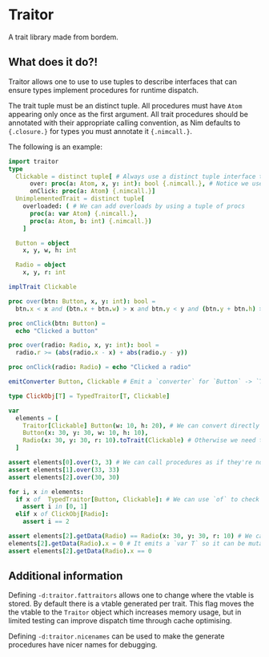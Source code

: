 # Traitor

A trait library made from bordem.

## What does it do?!

Traitor allows one to use to use tuples to describe interfaces that can ensure types implement procedures for runtime dispatch.

The trait tuple must be an distinct tuple.
All procedures must have `Atom` appearing only once as the first argument.
All trait procedures should be annotated with their appropriate calling convention,
as Nim defaults to `{.closure.}` for types you must annotate it `{.nimcall.}`.


The following is an example:

```nim
import traitor
type
  Clickable = distinct tuple[ # Always use a distinct tuple interface to make it clean and cause `implTrait` requires it
      over: proc(a: Atom, x, y: int): bool {.nimcall.}, # Notice we use `Atom` as the first parameter and it's always the only `Atom`
      onClick: proc(a: Atom) {.nimcall.}]
  UnimplementedTrait = distinct tuple[
    overloaded: ( # We can add overloads by using a tuple of procs
      proc(a: var Atom) {.nimcall.},
      proc(a: Atom, b: int) {.nimcall.})
    ]

  Button = object
    x, y, w, h: int

  Radio = object
    x, y, r: int

implTrait Clickable

proc over(btn: Button, x, y: int): bool =
  btn.x < x and (btn.x + btn.w) > x and btn.y < y and (btn.y + btn.h) > y

proc onClick(btn: Button) =
  echo "Clicked a button"

proc over(radio: Radio, x, y: int): bool =
  radio.r >= (abs(radio.x - x) + abs(radio.y - y))

proc onClick(radio: Radio) = echo "Clicked a radio"

emitConverter Button, Clickable # Emit a `converter` for `Button` -> `Traitor[Clickable]`

type ClickObj[T] = TypedTraitor[T, Clickable]

var
  elements = [
    Traitor[Clickable] Button(w: 10, h: 20), # We can convert directly if we use `emitConvert`
    Button(x: 30, y: 30, w: 10, h: 10),
    Radio(x: 30, y: 30, r: 10).toTrait(Clickable) # Otherwise we need to convert with `toTrait(trait)`
  ]

assert elements[0].over(3, 3) # We can call procedures as if they're normal
assert elements[1].over(33, 33)
assert elements[2].over(30, 30)

for i, x in elements:
  if x of  TypedTraitor[Button, Clickable]: # We can use `of` to check if it's the given type
    assert i in [0, 1]
  elif x of ClickObj[Radio]:
    assert i == 2

assert elements[2].getData(Radio) == Radio(x: 30, y: 30, r: 10) # We can use `getData` to extract data
elements[2].getData(Radio).x = 0 # It emits a `var T` so it can be mutated
assert elements[2].getData(Radio).x == 0
```

## Additional information

Defining `-d:traitor.fattraitors` allows one to change where the vtable is stored.
By default there is a vtable generated per trait.
This flag moves the the vtable to the `Traitor` object which increases memory usage,
but in limited testing can improve dispatch time through cache optimising.

Defining `-d:traitor.nicenames` can be used to make the generate procedures have nicer names for debugging.

